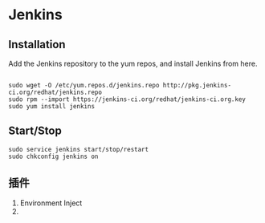 Jenkins
=============================

Installation
---------------------------------
Add the Jenkins repository to the yum repos, and install Jenkins from here.

```shell

sudo wget -O /etc/yum.repos.d/jenkins.repo http://pkg.jenkins-ci.org/redhat/jenkins.repo
sudo rpm --import https://jenkins-ci.org/redhat/jenkins-ci.org.key
sudo yum install jenkins

```

Start/Stop
---------------------

```shell
sudo service jenkins start/stop/restart
sudo chkconfig jenkins on

```

插件
----------------------
1. Environment Inject
2. 